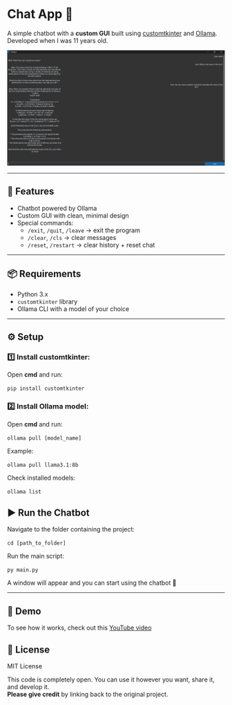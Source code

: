 # Chat App 🤖

A simple chatbot with a **custom GUI** built using [customtkinter](https://github.com/TomSchimansky/CustomTkinter) and [Ollama](https://ollama.com).
Developed when I was 11 years old.

![Screenshot](images/image.png)

---

## 🚀 Features
- Chatbot powered by Ollama
- Custom GUI with clean, minimal design
- Special commands:
    - `/exit`, `/quit`, `/leave` → exit the program
    - `/clear`, `/cls` → clear messages
    - `/reset`, `/restart` → clear history + reset chat

---


## 📦 Requirements
- Python 3.x
- `customtkinter` library
- Ollama CLI with a model of your choice

---

## ⚙️ Setup

### 1️⃣ Install customtkinter:
Open **cmd** and run:

`pip install customtkinter`

### 2️⃣ Install Ollama model:
Open **cmd** and run:

`ollama pull [model_name]`

Example:

`ollama pull llama3.1:8b`

Check installed models:

`ollama list`

## ▶️ Run the Chatbot
Navigate to the folder containing the project:

`cd [path_to_folder]`

Run the main script:

`py main.py`

A window will appear and you can start using the chatbot 🎉

---

## 🎥 Demo

To see how it works, check out this  [YouTube video](url)

## 📖 License

MIT License

This code is completely open. You can use it however you want, share it, and develop it.  
**Please give credit** by linking back to the original project.
